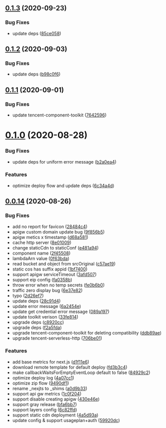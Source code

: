 ## [0.1.3](https://github.com/serverless-components/tencent-nextjs/compare/v0.1.2...v0.1.3) (2020-09-23)


### Bug Fixes

* update deps ([85ce058](https://github.com/serverless-components/tencent-nextjs/commit/85ce05849638ef0a318915aa39cdbc5a6ae88133))

## [0.1.2](https://github.com/serverless-components/tencent-nextjs/compare/v0.1.1...v0.1.2) (2020-09-03)


### Bug Fixes

* update deps ([b98c0f6](https://github.com/serverless-components/tencent-nextjs/commit/b98c0f653b58fb9a45f1a6baaa5e0a70e47d3b12))

## [0.1.1](https://github.com/serverless-components/tencent-nextjs/compare/v0.1.0...v0.1.1) (2020-09-01)


### Bug Fixes

* update tencent-component-toolkit ([7642596](https://github.com/serverless-components/tencent-nextjs/commit/7642596228f2972cd857096f4d30a31483175175))

# [0.1.0](https://github.com/serverless-components/tencent-nextjs/compare/v0.0.14...v0.1.0) (2020-08-28)


### Bug Fixes

* update deps for uniform error message ([b2a0ea4](https://github.com/serverless-components/tencent-nextjs/commit/b2a0ea423e89a1ec4694bb8fae11b881412b6f36))


### Features

* optimize deploy flow and update deps ([6c34a4d](https://github.com/serverless-components/tencent-nextjs/commit/6c34a4d1d8f74be5f55aa7a1659f5786b366771b))

## [0.0.14](https://github.com/serverless-components/tencent-nextjs/compare/v0.0.13...v0.0.14) (2020-08-26)


### Bug Fixes

* add no report for favicon ([28484c4](https://github.com/serverless-components/tencent-nextjs/commit/28484c48e6011004df81b1177dd19c03f4b077a1))
* apigw custom domain update bug ([9f856b5](https://github.com/serverless-components/tencent-nextjs/commit/9f856b565e67a4656d041e5f0d277f759f3c01ff))
* apigw metics x timestamp ([d68a581](https://github.com/serverless-components/tencent-nextjs/commit/d68a581e02d267871191d16d010c34f1798b0735))
* cache http server ([8e01009](https://github.com/serverless-components/tencent-nextjs/commit/8e01009823fc1682f75f17e7061b9934b03d5f38))
* change staticCdn to staticConf ([e481a94](https://github.com/serverless-components/tencent-nextjs/commit/e481a9492f1c9f7dba0c168fce0be73fa61cd0f4))
* component name ([2f45508](https://github.com/serverless-components/tencent-nextjs/commit/2f455081075379f209600a200b44bd91a50d2658))
* lambdaArn value ([0f63bda](https://github.com/serverless-components/tencent-nextjs/commit/0f63bdae851f6b3ef14c141ee23fd4d2507f54bb))
* read bucket and object from srcOriginal ([c57ae19](https://github.com/serverless-components/tencent-nextjs/commit/c57ae19dd1457d6554fa0b6fc92a6984fc474262))
* static cos has suffix appid ([1bf7400](https://github.com/serverless-components/tencent-nextjs/commit/1bf74008c729ca927e9fb2a201340606f9e8d6e3))
* support apigw serviceTimeout ([3afd507](https://github.com/serverless-components/tencent-nextjs/commit/3afd507a4b72bf5113322ead4d950df6a3a717f2))
* support eip config ([fa0358b](https://github.com/serverless-components/tencent-nextjs/commit/fa0358b85f2ca9af1abe86e1c815c7d9e3ef63ac))
* throw error when no temp secrets ([fe0b6b0](https://github.com/serverless-components/tencent-nextjs/commit/fe0b6b061bec839db8022d3d0f36fee89dd7a146))
* traffic zero display bug ([6e37e82](https://github.com/serverless-components/tencent-nextjs/commit/6e37e824e6e6009dc1fb952ce3e4ed1b38eb8564))
* typo ([2d26ef7](https://github.com/serverless-components/tencent-nextjs/commit/2d26ef732a97f3e56ef9eb96d6b849fea76eaff4))
* update deps ([28c91d4](https://github.com/serverless-components/tencent-nextjs/commit/28c91d45ebce353e953e8fcafcb66f0e56419865))
* update error message ([6a2454e](https://github.com/serverless-components/tencent-nextjs/commit/6a2454eb2bf7b9cd14ff2c96db051e6c674a5b0f))
* update get credential error message ([089a197](https://github.com/serverless-components/tencent-nextjs/commit/089a197ae7bc8e7cc10dcb8d97d160d8213c2145))
* update toolkit verison ([33fe814](https://github.com/serverless-components/tencent-nextjs/commit/33fe81494992bf2ab1b7530e15fe0f179e212f9d))
* upgrade deps ([c8920cc](https://github.com/serverless-components/tencent-nextjs/commit/c8920cc02fc478b32a44a26762dd0dcfd131d94b))
* upgrade deps ([f2a5fda](https://github.com/serverless-components/tencent-nextjs/commit/f2a5fdaa9f05ffc8fb0437a24a4a15db8b9bbc50))
* upgrade tencent-component-toolkit for deleting compatibility ([ddb89ae](https://github.com/serverless-components/tencent-nextjs/commit/ddb89ae5bd6080f08cef5e489307703e7760be1f))
* upgrade tencent-serverless-http ([706be01](https://github.com/serverless-components/tencent-nextjs/commit/706be018d88cfb93a8a066d14ab99581f6fff372))


### Features

* add base metrics for next.js ([d1f11e6](https://github.com/serverless-components/tencent-nextjs/commit/d1f11e6a185d826f41e2ec46178e0639265ef39b))
* download remote template for default deploy ([fd3b3c4](https://github.com/serverless-components/tencent-nextjs/commit/fd3b3c48fc8a227cf40d7a33dc47429b88aadd11))
* make callbackWaitsForEmptyEventLoop default to false ([84929c2](https://github.com/serverless-components/tencent-nextjs/commit/84929c280e0f0c3a51348d627d053da8bf9b4d08))
* optimize deploy log ([4a07cc1](https://github.com/serverless-components/tencent-nextjs/commit/4a07cc162a4885a776845f3da6a17b6e5e02ec73))
* optimize zip flow ([9490df1](https://github.com/serverless-components/tencent-nextjs/commit/9490df168b0f28f3de9d01544f67570ae86df654))
* rename _nexjts to _shims ([a0d9b33](https://github.com/serverless-components/tencent-nextjs/commit/a0d9b33185f9185b37491ff0dd0ee0cf984d0fed))
* support api gw metrics ([1c0f204](https://github.com/serverless-components/tencent-nextjs/commit/1c0f2045bc5c8b7ccba2f6a0226352aa1198a895))
* support disable creating apigw ([430e46e](https://github.com/serverless-components/tencent-nextjs/commit/430e46e87ec9650565bd23a9fab39bd4e1d6dc2d))
* support gray release ([bfa6bb7](https://github.com/serverless-components/tencent-nextjs/commit/bfa6bb7c79ae7ba7a32fbf42bb9315b77b77259f))
* support layers config ([6c82ffd](https://github.com/serverless-components/tencent-nextjs/commit/6c82ffdae8121daf8b7718d718d55ef751e06b1b))
* support static cdn deployment ([4a5d93a](https://github.com/serverless-components/tencent-nextjs/commit/4a5d93a216eeebc2dbe323ded0e259212ff709b0))
* update config & support usageplan+auth ([59920dc](https://github.com/serverless-components/tencent-nextjs/commit/59920dc934994984fb46c693afc6d4d5adafb007))
